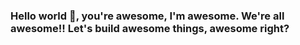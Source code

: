 ### Hello world 👋, you're awesome, I'm awesome. We're all awesome!! Let's build awesome things, awesome right?
